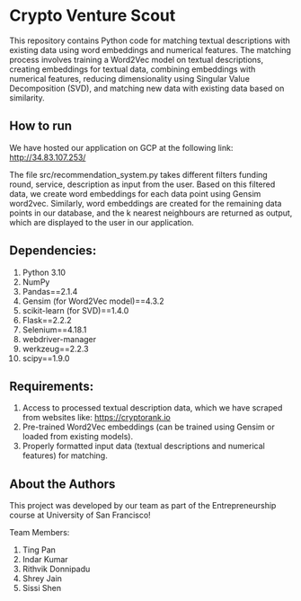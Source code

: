 # Crypto Venture Scout

This repository contains Python code for matching textual descriptions with existing data using word embeddings and numerical features. The matching process involves training a Word2Vec model on textual descriptions, creating embeddings for textual data, combining embeddings with numerical features, reducing dimensionality using Singular Value Decomposition (SVD), and matching new data with existing data based on similarity.

## How to run

We have hosted our application on GCP at the following link: http://34.83.107.253/

The file src/recommendation_system.py takes different filters funding round, service, description as input from the user. Based on this filtered data, we create word embeddings for each data point using Gensim word2vec. Similarly, word embeddings are created for the remaining data points in our database, and the k nearest neighbours are returned as output, which are displayed to the user in our application.


## Dependencies:
1. Python 3.10
2. NumPy
3. Pandas==2.1.4
4. Gensim (for Word2Vec model)==4.3.2
5. scikit-learn (for SVD)==1.4.0
6. Flask==2.2.2
7. Selenium==4.18.1
8. webdriver-manager
9. werkzeug==2.2.3
10. scipy==1.9.0

## Requirements:
1. Access to processed textual description data, which we have scraped from websites like: https://cryptorank.io
2. Pre-trained Word2Vec embeddings (can be trained using Gensim or loaded from existing models).
3. Properly formatted input data (textual descriptions and numerical features) for matching.

## About the Authors

This project was developed by our team as part of the Entrepreneurship course at University of San Francisco!

Team Members:
1. Ting Pan
2. Indar Kumar
3. Rithvik Donnipadu 
4. Shrey Jain 
6. Sissi Shen




